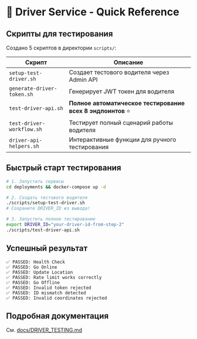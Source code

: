 # 🚗 Driver Service - Quick Reference

## Скрипты для тестирования

Создано 5 скриптов в директории `scripts/`:

| Скрипт | Описание |
|--------|----------|
| `setup-test-driver.sh` | Создает тестового водителя через Admin API |
| `generate-driver-token.sh` | Генерирует JWT токен для водителя |
| `test-driver-api.sh` | **Полное автоматическое тестирование всех 8 эндпоинтов** ⭐ |
| `test-driver-workflow.sh` | Тестирует полный сценарий работы водителя |
| `driver-api-helpers.sh` | Интерактивные функции для ручного тестирования |

## Быстрый старт тестирования

```bash
# 1. Запустить сервисы
cd deployments && docker-compose up -d

# 2. Создать тестового водителя
./scripts/setup-test-driver.sh
# Сохраните DRIVER_ID из вывода!

# 3. Запустить полное тестирование
export DRIVER_ID="your-driver-id-from-step-2"
./scripts/test-driver-api.sh
```

## Успешный результат

```
✅ PASSED: Health Check
✅ PASSED: Go Online
✅ PASSED: Update Location
✅ PASSED: Rate limit works correctly
✅ PASSED: Go Offline
✅ PASSED: Invalid token rejected
✅ PASSED: ID mismatch detected
✅ PASSED: Invalid coordinates rejected
```

## Подробная документация

См. [docs/DRIVER_TESTING.md](docs/DRIVER_TESTING.md)
